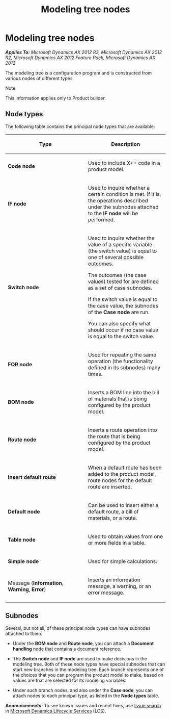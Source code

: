 ﻿---
title: Modeling tree nodes
TOCTitle: Modeling tree nodes
ms:assetid: 778b947e-42ed-40b3-b87a-08e7a0eb3043
ms:mtpsurl: https://technet.microsoft.com/en-us/library/Aa550044(v=AX.60)
ms:contentKeyID: 36058210
ms.date: 04/18/2014
mtps_version: v=AX.60
---

# Modeling tree nodes 


_**Applies To:** Microsoft Dynamics AX 2012 R3, Microsoft Dynamics AX 2012 R2, Microsoft Dynamics AX 2012 Feature Pack, Microsoft Dynamics AX 2012_

The modeling tree is a configuration program and is constructed from various nodes of different types.


> [!NOTE]
> <P>This information applies only to Product builder.</P>



## Node types

The following table contains the principal node types that are available:

<table>
<colgroup>
<col style="width: 50%" />
<col style="width: 50%" />
</colgroup>
<thead>
<tr class="header">
<th><p>Type</p></th>
<th><p>Description</p></th>
</tr>
</thead>
<tbody>
<tr class="odd">
<td><p><strong>Code node</strong></p></td>
<td><p>Used to include X++ code in a product model.</p></td>
</tr>
<tr class="even">
<td><p><strong>IF node</strong></p></td>
<td><p>Used to inquire whether a certain condition is met. If it is, the operations described under the subnodes attached to the <strong>IF node</strong> will be performed.</p></td>
</tr>
<tr class="odd">
<td><p><strong>Switch node</strong></p></td>
<td><p>Used to inquire whether the value of a specific variable (the switch value) is equal to one of several possible outcomes.</p>
<p>The outcomes (the case values) tested for are defined as a set of case subnodes.</p>
<p>If the switch value is equal to the case value, the subnodes of the <strong>Case node</strong> are run.</p>
<p>You can also specify what should occur if no case value is equal to the switch value.</p></td>
</tr>
<tr class="even">
<td><p><strong>FOR node</strong></p></td>
<td><p>Used for repeating the same operation (the functionality defined in its subnodes) many times.</p></td>
</tr>
<tr class="odd">
<td><p><strong>BOM node</strong></p></td>
<td><p>Inserts a BOM line into the bill of materials that is being configured by the product model.</p></td>
</tr>
<tr class="even">
<td><p><strong>Route node</strong></p></td>
<td><p>Inserts a route operation into the route that is being configured by the product model.</p></td>
</tr>
<tr class="odd">
<td><p><strong>Insert default route</strong></p></td>
<td><p>When a default route has been added to the product model, route nodes for the default route are inserted.</p></td>
</tr>
<tr class="even">
<td><p><strong>Default node</strong></p></td>
<td><p>Can be used to insert either a default route, a bill of materials, or a route.</p></td>
</tr>
<tr class="odd">
<td><p><strong>Table node</strong></p></td>
<td><p>Used to obtain values from one or more fields in a table.</p></td>
</tr>
<tr class="even">
<td><p><strong>Simple node</strong></p></td>
<td><p>Used for simple calculations.</p></td>
</tr>
<tr class="odd">
<td><p>Message (<strong>Information</strong>, <strong>Warning</strong>, <strong>Error</strong>)</p></td>
<td><p>Inserts an information message, a warning, or an error message.</p></td>
</tr>
</tbody>
</table>


## Subnodes

Several, but not all, of these principal node types can have subnodes attached to them.

  - Under the **BOM node** and **Route node**, you can attach a **Document handling** node that contains a document reference.

  - The **Switch node** and **IF node** are used to make decisions in the modeling tree. Both of these node types have special subnodes that can start new branches in the modeling tree. Each branch represents one of the choices that you can program the product model to make, based on values are that are selected for its modeling variables.

  - Under such branch nodes, and also under the **Case node**, you can attach nodes to each principal type, as listed in the **Node types** table.

  
**Announcements:** To see known issues and recent fixes, use [Issue search](http://go.microsoft.com/fwlink/?linkid=389258) in [Microsoft Dynamics Lifecycle Services](http://go.microsoft.com/fwlink/?linkid=306505) (LCS).

